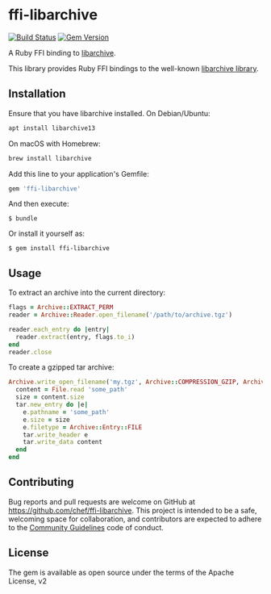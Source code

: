 # ffi-libarchive

[![Build Status](https://travis-ci.org/chef/ffi-libarchive.svg?branch=master)](https://travis-ci.org/chef/ffi-libarchive)
[![Gem Version](https://badge.fury.io/rb/ffi-libarchive.svg)](https://badge.fury.io/rb/ffi-libarchive)

A Ruby FFI binding to [libarchive][0].

This library provides Ruby FFI bindings to the well-known
[libarchive library][0].

## Installation

Ensure that you have libarchive installed. On Debian/Ubuntu:

```sh
apt install libarchive13
```

On macOS with Homebrew:
```sh
brew install libarchive
```

Add this line to your application's Gemfile:

```ruby
gem 'ffi-libarchive'
```

And then execute:

```shell
$ bundle
```

Or install it yourself as:

```shell
$ gem install ffi-libarchive
```

## Usage

To extract an archive into the current directory:

```ruby
flags = Archive::EXTRACT_PERM
reader = Archive::Reader.open_filename('/path/to/archive.tgz')

reader.each_entry do |entry|
  reader.extract(entry, flags.to_i)
end
reader.close
```

To create a gzipped tar archive:

```ruby
Archive.write_open_filename('my.tgz', Archive::COMPRESSION_GZIP, Archive::FORMAT_TAR_PAX_RESTRICTED) do |tar|
  content = File.read 'some_path'
  size = content.size
  tar.new_entry do |e|
    e.pathname = 'some_path'
    e.size = size
    e.filetype = Archive::Entry::FILE
    tar.write_header e
    tar.write_data content
  end
end
```

## Contributing

Bug reports and pull requests are welcome on GitHub at <https://github.com/chef/ffi-libarchive>. This project is intended to be a safe, welcoming space for collaboration, and contributors are expected to adhere to the [Community Guidelines](https://docs.chef.io/community_guidelines.html) code of conduct.

## License

The gem is available as open source under the terms of the Apache License, v2

[0]: https://github.com/libarchive/libarchive
